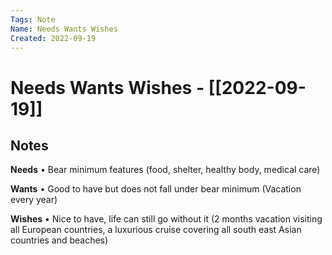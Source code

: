 ```yaml
---
Tags: Note
Name: Needs Wants Wishes
Created: 2022-09-19
---
```

# Needs Wants Wishes - [[2022-09-19]]
## Notes
**Needs**
• Bear minimum features (food, shelter, healthy body, medical care)

**Wants**
• Good to have but does not fall under bear minimum (Vacation every year)

**Wishes**
• Nice to have, life can still go without it (2 months vacation visiting all European countries, a luxurious cruise covering all south east Asian countries and beaches)